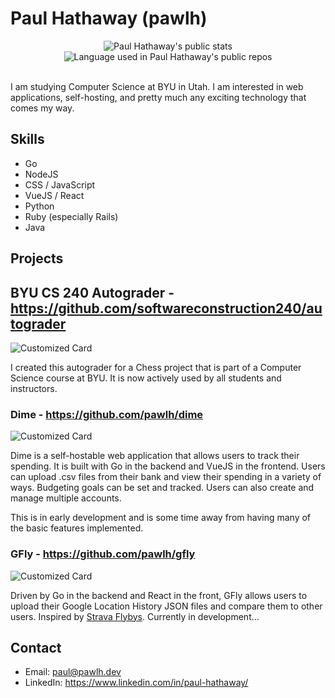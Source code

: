 # Paul Hathaway (pawlh)

<div align="center">
    <img width="" src="https://gh-stats.pawlh.dev/api?username=pawlh&count_private=true&show_icons=true&card_width=350&custom_title=My%20stats&theme=transparent" alt="Paul Hathaway's public stats" />
    <img width="" src="https://gh-stats.pawlh.dev/api/top-langs/?username=pawlh&langs_count=6&layout=compact&card_width=200&custom_title=Public%20repos&theme=transparent" alt="Language used in Paul Hathaway's public repos" />
  <br />
  <br />
</div>

I am studying Computer Science at BYU in Utah. I am interested in web applications, self-hosting, and pretty much any exciting technology that comes my way.

## Skills

- Go
- NodeJS
- CSS / JavaScript
- VueJS / React
- Python
- Ruby (especially Rails)
- Java

## Projects

## BYU CS 240 Autograder - https://github.com/softwareconstruction240/autograder

![Customized Card](https://gh-stats.pawlh.dev/api/pin?username=softwareconstruction240&repo=autograder&theme=transparent)

I created this autograder for a Chess project that is part of a Computer Science course at BYU. It is now actively used by all students and instructors.

### Dime - https://github.com/pawlh/dime

![Customized Card](https://gh-stats.pawlh.dev/api/pin?username=pawlh&repo=dime&theme=transparent)
  
Dime is a self-hostable web application that allows users to track their spending. It is built with Go in the backend and VueJS in the frontend. Users can upload .csv files from their bank and view their spending in a variety of ways. Budgeting goals can be set and tracked. Users can also create and manage multiple accounts.

This is in early development and is some time away from having many of the basic features implemented.

### GFly - https://github.com/pawlh/gfly

![Customized Card](https://gh-stats.pawlh.dev/api/pin?username=pawlh&repo=gfly&theme=transparent)

Driven by Go in the backend and React in the front, GFly allows users to upload their Google Location History JSON files and compare them to other users. Inspired by [Strava Flybys](https://labs.strava.com/flyby/). Currently in development...

## Contact

- Email: paul@pawlh.dev
- LinkedIn: https://www.linkedin.com/in/paul-hathaway/
